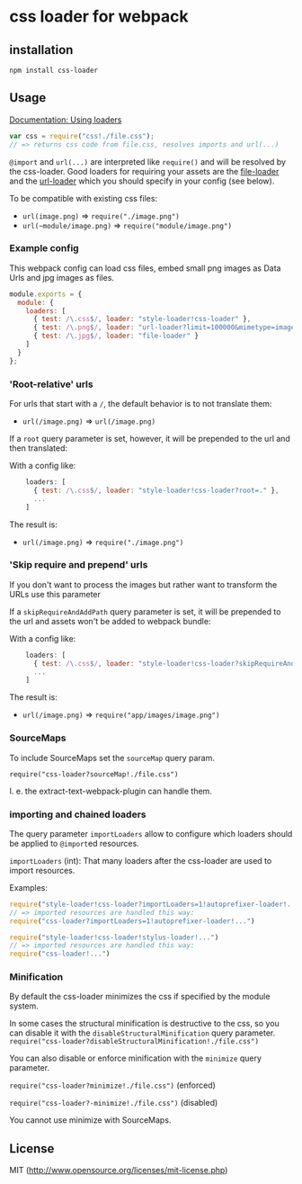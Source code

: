 # css loader for webpack

## installation

`npm install css-loader`

## Usage

[Documentation: Using loaders](http://webpack.github.io/docs/using-loaders.html)

``` javascript
var css = require("css!./file.css");
// => returns css code from file.css, resolves imports and url(...)
```

`@import` and `url(...)` are interpreted like `require()` and will be resolved by the css-loader.
Good loaders for requiring your assets are the [file-loader](https://github.com/webpack/file-loader)
and the [url-loader](https://github.com/webpack/url-loader) which you should specify in your config (see below).

To be compatible with existing css files:
* `url(image.png)` => `require("./image.png")`
* `url(~module/image.png)` => `require("module/image.png")`

### Example config

This webpack config can load css files, embed small png images as Data Urls and jpg images as files.

``` javascript
module.exports = {
  module: {
    loaders: [
      { test: /\.css$/, loader: "style-loader!css-loader" },
      { test: /\.png$/, loader: "url-loader?limit=100000&mimetype=image/png" },
      { test: /\.jpg$/, loader: "file-loader" }
    ]
  }
};
```

### 'Root-relative' urls

For urls that start with a `/`, the default behavior is to not translate them:
* `url(/image.png)` => `url(/image.png)`

If a `root` query parameter is set, however, it will be prepended to the url
and then translated:

With a config like:

``` javascript
    loaders: [
      { test: /\.css$/, loader: "style-loader!css-loader?root=." },
      ...
    ]
```

The result is:

* `url(/image.png)` => `require("./image.png")`

### 'Skip require and prepend' urls

If you don't want to process the images but rather want to transform the URLs use this parameter

If a `skipRequireAndAddPath` query parameter is set, it will be prepended to the url and assets won't be added to webpack bundle:

With a config like:

``` javascript
    loaders: [
      { test: /\.css$/, loader: "style-loader!css-loader?skipRequireAndAddPath=app/images" },
      ...
    ]
```

The result is:

* `url(/image.png)` => `require("app/images/image.png")`

### SourceMaps

To include SourceMaps set the `sourceMap` query param.

`require("css-loader?sourceMap!./file.css")`

I. e. the extract-text-webpack-plugin can handle them.

### importing and chained loaders

The query parameter `importLoaders` allow to configure which loaders should be applied to `@import`ed resources.

`importLoaders` (int): That many loaders after the css-loader are used to import resources.

Examples:

``` js
require("style-loader!css-loader?importLoaders=1!autoprefixer-loader!...")
// => imported resources are handled this way:
require("css-loader?importLoaders=1!autoprefixer-loader!...")

require("style-loader!css-loader!stylus-loader!...")
// => imported resources are handled this way:
require("css-loader!...")
```

### Minification

By default the css-loader minimizes the css if specified by the module system.

In some cases the structural minification is destructive to the css, so you can disable it with the `disableStructuralMinification` query parameter. `require("css-loader?disableStructuralMinification!./file.css")`

You can also disable or enforce minification with the `minimize` query parameter.

`require("css-loader?minimize!./file.css")` (enforced)

`require("css-loader?-minimize!./file.css")` (disabled)

You cannot use minimize with SourceMaps.

## License

MIT (http://www.opensource.org/licenses/mit-license.php)
